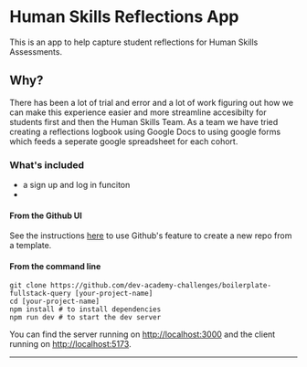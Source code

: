 # Human Skills Reflections App

This is an app to help capture student reflections for Human Skills Assessments. 

## Why?

There has been a lot of trial and error and a lot of work figuring out how we can make this experience easier and more streamline accesibilty for students first and then the Human Skills Team. As a team we have tried creating a reflections logbook using Google Docs to using google forms which feeds a seperate google spreadsheet for each cohort.

### What's included

* a sign up and log in funciton
* 

<!-- This repo includes:

* a single, simple API endpoint (`/api/v1/fruits`)
* a single React component (`<App />`)
* an example database module (`server/db/fruits.js`)
* an API client module (`client/apis/fruits.js`)
* configuration for Vitest and testing library
* configuration for server-side debugging in VS Code
* configuration for preprocessing Sass -->

#### **From the Github UI**

See the instructions [here](https://docs.github.com/en/free-pro-team@latest/github/creating-cloning-and-archiving-repositories/creating-a-repository-from-a-template) to use Github's feature to create a new repo from a template.

#### **From the command line**

```
git clone https://github.com/dev-academy-challenges/boilerplate-fullstack-query [your-project-name]
cd [your-project-name]
npm install # to install dependencies
npm run dev # to start the dev server
```

You can find the server running on [http://localhost:3000](http://localhost:3000) and the client running on [http://localhost:5173](http://localhost:5173).

---
